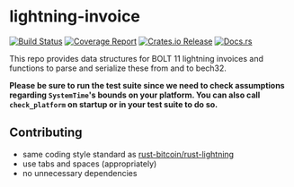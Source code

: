 # lightning-invoice
[![Build Status](https://travis-ci.org/rust-bitcoin/rust-lightning-invoice.svg?branch=master)](https://travis-ci.org/rust-bitcoin/rust-lightning-invoice)
[![Coverage Report](https://img.shields.io/badge/dynamic/json.svg?label=Coverage&url=https%3A%2F%2Frust-bitcoin.github.io%2Frust-lightning-invoice%2Ftarget%2Fkcov%2Fmerged%2Fkcov-merged%2Fcoverage.json&query=%24.percent_covered&colorB=blue&suffix=%25)](https://rust-bitcoin.github.io/rust-lightning-invoice/target/kcov/merged/)
[![Crates.io Release](https://img.shields.io/badge/crates.io-v0.4.0-orange.svg?longCache=true)](https://crates.io/crates/lightning-invoice)
[![Docs.rs](https://docs.rs/lightning-invoice/badge.svg)](https://docs.rs/lightning-invoice/)

This repo provides data structures for BOLT 11 lightning invoices and
functions to parse and serialize these from and to bech32.

**Please be sure to run the test suite since we need to check assumptions
regarding `SystemTime`'s bounds on your platform. You can also call `check_platform`
on startup or in your test suite to do so.**

## Contributing
* same coding style standard as [rust-bitcoin/rust-lightning](https://github.com/rust-bitcoin/rust-lightning)
* use tabs and spaces (appropriately)
* no unnecessary dependencies

